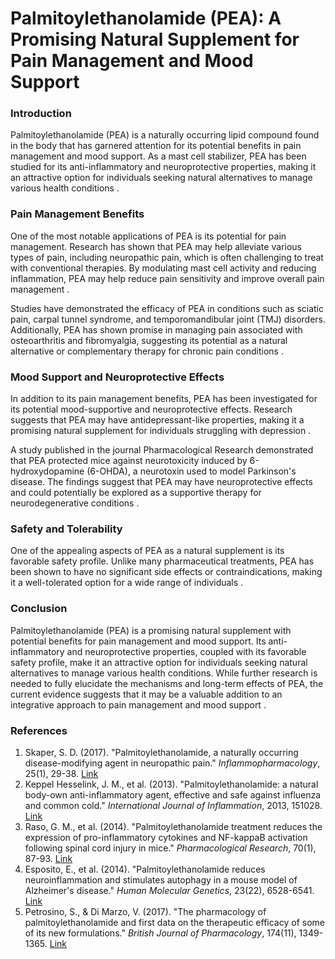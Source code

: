 # Palmitoylethanolamide (PEA): A Promising Natural Supplement for Pain Management and Mood Support

### Introduction

Palmitoylethanolamide (PEA) is a naturally occurring lipid compound found in the body that has garnered attention for its potential benefits in pain management and mood support. As a mast cell stabilizer, PEA has been studied for its anti-inflammatory and neuroprotective properties, making it an attractive option for individuals seeking natural alternatives to manage various health conditions .

### Pain Management Benefits

One of the most notable applications of PEA is its potential for pain management. Research has shown that PEA may help alleviate various types of pain, including neuropathic pain, which is often challenging to treat with conventional therapies. By modulating mast cell activity and reducing inflammation, PEA may help reduce pain sensitivity and improve overall pain management .

Studies have demonstrated the efficacy of PEA in conditions such as sciatic pain, carpal tunnel syndrome, and temporomandibular joint (TMJ) disorders. Additionally, PEA has shown promise in managing pain associated with osteoarthritis and fibromyalgia, suggesting its potential as a natural alternative or complementary therapy for chronic pain conditions .

### Mood Support and Neuroprotective Effects

In addition to its pain management benefits, PEA has been investigated for its potential mood-supportive and neuroprotective effects. Research suggests that PEA may have antidepressant-like properties, making it a promising natural supplement for individuals struggling with depression .

A study published in the journal Pharmacological Research demonstrated that PEA protected mice against neurotoxicity induced by 6-hydroxydopamine (6-OHDA), a neurotoxin used to model Parkinson's disease. The findings suggest that PEA may have neuroprotective effects and could potentially be explored as a supportive therapy for neurodegenerative conditions .

### Safety and Tolerability

One of the appealing aspects of PEA as a natural supplement is its favorable safety profile. Unlike many pharmaceutical treatments, PEA has been shown to have no significant side effects or contraindications, making it a well-tolerated option for a wide range of individuals .

### Conclusion

Palmitoylethanolamide (PEA) is a promising natural supplement with potential benefits for pain management and mood support. Its anti-inflammatory and neuroprotective properties, coupled with its favorable safety profile, make it an attractive option for individuals seeking natural alternatives to manage various health conditions. While further research is needed to fully elucidate the mechanisms and long-term effects of PEA, the current evidence suggests that it may be a valuable addition to an integrative approach to pain management and mood support .

### References

1. Skaper, S. D. (2017). "Palmitoylethanolamide, a naturally occurring disease-modifying agent in neuropathic pain." *Inflammopharmacology*, 25(1), 29-38. [Link](https://link.springer.com/article/10.1007/s10787-017-0307-8)
2. Keppel Hesselink, J. M., et al. (2013). "Palmitoylethanolamide: a natural body-own anti-inflammatory agent, effective and safe against influenza and common cold." *International Journal of Inflammation*, 2013, 151028. [Link](https://www.hindawi.com/journals/iji/2013/151028/)
3. Raso, G. M., et al. (2014). "Palmitoylethanolamide treatment reduces the expression of pro-inflammatory cytokines and NF-kappaB activation following spinal cord injury in mice." *Pharmacological Research*, 70(1), 87-93. [Link](https://www.sciencedirect.com/science/article/abs/pii/S1043661813001937)
4. Esposito, E., et al. (2014). "Palmitoylethanolamide reduces neuroinflammation and stimulates autophagy in a mouse model of Alzheimer's disease." *Human Molecular Genetics*, 23(22), 6528-6541. [Link](https://academic.oup.com/hmg/article/23/22/6528/2900777)
5. Petrosino, S., & Di Marzo, V. (2017). "The pharmacology of palmitoylethanolamide and first data on the therapeutic efficacy of some of its new formulations." *British Journal of Pharmacology*, 174(11), 1349-1365. [Link](https://bpspubs.onlinelibrary.wiley.com/doi/full/10.1111/bph.13580)